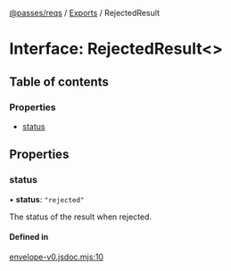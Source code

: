 [@passes/reqs](../README.md) / [Exports](../modules.md) / RejectedResult

# Interface: RejectedResult\<\>

## Table of contents

### Properties

- [status](RejectedResult.md#status)

## Properties

### status

• **status**: ``"rejected"``

The status of the result when rejected.

#### Defined in

[envelope-v0.jsdoc.mjs:10](https://github.com/passes-org/passes/blob/9dd091e/packages/reqs/src/envelope-v0.jsdoc.mjs#L10)
